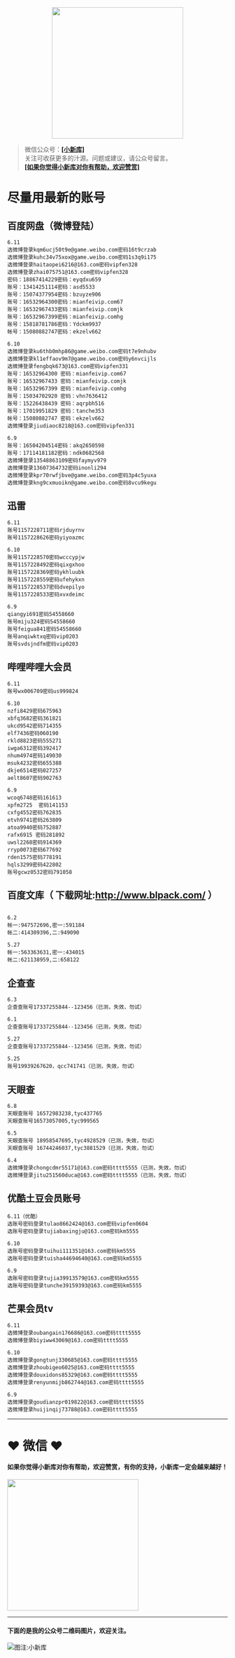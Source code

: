 <div align="center">
<a href="https://xiaoxinku.ys168.com">
<img width="300" src="https://s1.ax1x.com/2020/05/26/tiwdl8.gif"/>
</a>
</div>


>微信公众号：**<a href="#jump_1">[小新库]</a>**  
关注可收获更多的汁源。问题或建议，请公众号留言。  
**<a href="#jump_1">[如果你觉得小新库对你有帮助，欢迎赞赏]</a>**

# 尽量用最新的账号

## 百度网盘（微博登陆）

```
6.11
选微博登录kqm6ucj50t9e@game.weibo.com密码16t9crzab
选微博登录kuhc34v75xox@game.weibo.com密码1s3q9i175
选微博登录haitaopei6216@163.com密码vipfen328
选微博登录zhai075751@163.com密码vipfen328
密码：18867414229密码：eyqdxu659
账号：13414251114密码：asd5533
账号：15074377954密码：bzuyze906
账号：16532964300密码：mianfeivip.com67
账号：16532967433密码：mianfeivip.comjk
账号：16532967399密码：mianfeivip.comhg
账号：15818781786密码：Ydckm9937
帐号：15080882747密码：ekzelv662

6.10
选微博登录ku6thb0mhp86@game.weibo.com密码t7e9nhubv
选微博登录kl1effaov9m7@game.weibo.com密码y6nvcijls
选微博登录fengbqk673@163.com密码vipfen331
账号：16532964300 密码：mianfeivip.com67
账号：16532967433 密码：mianfeivip.comjk
账号：16532967399 密码：mianfeivip.comhg
账号：15034702920 密码：vhn7636412
账号：15226438439 密码：aqrpbh516
账号：17019951829 密码：tanche353
帐号：15080882747 密码：ekzelv662
选微博登录jiudiaoc8218@163.com密码vipfen331

6.9
账号：16504204514密码：akq2650598
账号：17114181182密码：ndk0682568
选微博登录13548863109密码faymyv979
选微博登录13607364732密码inonli294
选微博登录kpr70rwfjbve@game.weibo.com密码3p4c5yuxa
选微博登录kng9cxmuoikn@game.weibo.com密码8vcu9kegu

```

## 迅雷

```
6.11
账号1157228711密码rjduyrnv
账号1157228626密码yiyoazmc

6.10
账号1157228570密码wcccypjw
账号1157228492密码qixgxhoo
账号1157228369密码ykhluubk
账号1157228559密码ufehykxn
账号1157228537密码dvepilyo
账号1157228533密码xvxdeimc

6.9
qiangyi691密码54558660
账号miju324密码54558660
账号feigua841密码54558660
账号anqiwktxq密码vip0203
账号svdsjndfm密码vip0203

```

## 哔哩哔哩大会员

```
6.11
账号wx006709密码us999824

6.10
nzfi8429密码675963
xbfq3682密码361821
ukcd9542密码714355
elf7436密码060190
rkld8823密码555271
iwga6312密码392417
nhum4974密码149030
msuk4232密码655388
dkje6514密码027257
aelt8607密码902763

6.9
wcoq6748密码161613
xpfm2725  密码141153
cxfg4552密码762835
etvh9741密码263809
atoa9940密码752887
rafx6915 密码281892
uwsl2268密码914369
rryp0073密码677692
rden1575密码778191
hqls3299密码422802
账号gcwz0532密码791058

```

## 百度文库（ 下载网址:http://www.blpack.com/ ）

```

6.2
帐一:947572696,密一:591184
帐二:414309396,二:949090

5.27
帐一:563363631,密一:434015
帐二:621138959,二:658122

```

## 企查查

```
6.3
企查查账号17337255844--123456（已测，失效，勿试）

6.1
企查查账号17337255844--123456（已测，失效，勿试）

5.27
企查查账号17337255844--123456（已测，失效，勿试）

5.25
账号19939267620，qcc741741（已测，失效，勿试）

```

## 天眼查

```
6.8
天眼查账号 16572983238,tyc437765
天眼查账号16573057005,tyc999565

6.5
天眼查账号 18958547695,tyc4928529（已测，失效，勿试）
天眼查账号 16744246037,tyc3881529（已测，失效，勿试）

6.4
选微博登录chongcdmr55171@163.com密码tttt5555（已测，失效，勿试）
选微博登录jitu251560duca@163.com密码tttt5555（已测，失效，勿试）

```

## 优酷土豆会员账号

```
6.11（优酷）
选账号密码登录tulao8662424@163.com密码vipfen0604
选账号密码登录tujiabaxingju@163.com密码km5555

6.10
选账号密码登录tuihui111351@163.com密码km5555
选账号密码登录tuisha44694640@163.com密码km5555

6.9
选账号密码登录tujia39913579@163.com密码km5555
选账号密码登录tunche39159393@163.com密码km5555

```

## 芒果会员tv

```
6.11
选微博登录oubangain176686@163.com密码tttt5555
选微博登录biyiww43069@163.com密码tttt5555

6.10
选微博登录gongtunj330685@163.com密码tttt5555
选微博登录zhoubigeo6025@163.com密码tttt5555
选微博登录douxidons85329@163.com密码tttt5555
选微博登录renyunmijb862744@163.com密码tttt5555

6.9
选微博登录goudianzpr019822@163.com密码tttt5555
选微博登录huijinqij73788@163.com密码tttt5555

```

***

# ❤ 微信 ❤ 

#### 如果你觉得小新库对你有帮助，欢迎赞赏，有你的支持，小新库一定会越来越好！
<div>
<a href="https://s1.ax1x.com/2020/05/26/tiVwse.png">
<img width="300" src="https://camo.githubusercontent.com/be06971baed9105260e0ed5c03746108c30b527f/68747470733a2f2f63646e2e6275796d6561636f666665652e636f6d2f627574746f6e732f64656661756c742d6f72616e67652e706e67"/>
</a>
</div>

<a id="jump_1"></a> 
***
#### 下面的是我的公众号二维码图片，欢迎关注。  
![图注:小新库](https://s1.ax1x.com/2020/05/15/Ysg6dH.jpg) 

